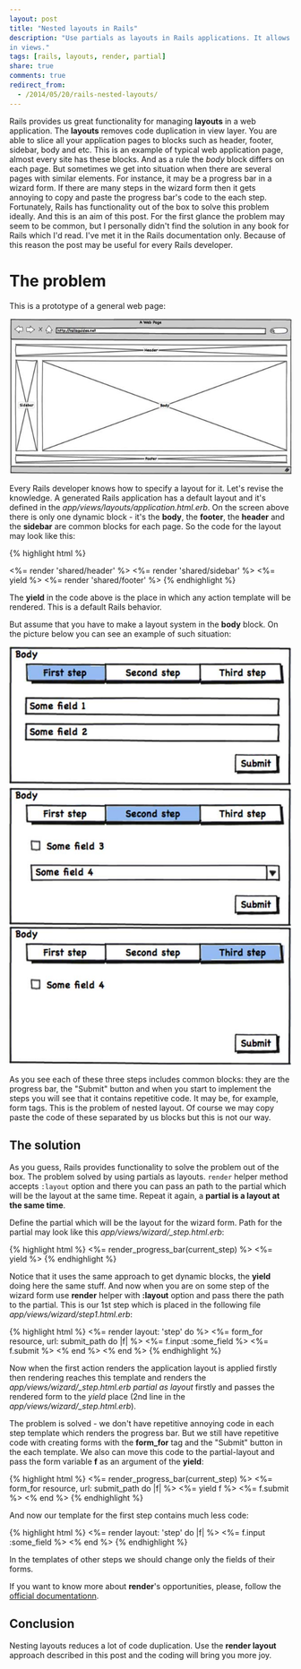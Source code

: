 ```yaml
---
layout: post
title: "Nested layouts in Rails"
description: "Use partials as layouts in Rails applications. It allows to nest layouts and get rid of code duplication
in views."
tags: [rails, layouts, render, partial]
share: true
comments: true
redirect_from:
  - /2014/05/20/rails-nested-layouts/
---
```



Rails provides us great functionality for managing **layouts** in a web application.
The **layouts** removes code duplication in view layer. You are able to slice all your application pages
to blocks such as header, footer, sidebar, body and etc. This is an example of typical web application page, almost
every site has these blocks. And as a rule the *body* block differs on each page. But sometimes we get into situation
when there are several pages with similar elements. For instance, it may be a progress bar in a wizard form.
If there are many steps in the wizard form then it gets annoying to copy and paste the progress bar's code
to the each step. Fortunately, Rails has functionality out of the box to solve this problem ideally.
And this is an aim of this post. For the first glance the problem may seem to be common, but I personally
didn't find the solution in any book for Rails which I'd read. I've met it in the Rails documentation only.
Because of this reason the post may be useful for every Rails developer.

# The problem

This is a prototype of a general web page:

![Typical layout of a web page](/blog/images/layout.jpg)

Every Rails developer knows how to specify a layout for it. Let's revise the knowledge.
A generated Rails application has a default layout and
it's defined in the *app/views/layouts/application.html.erb*. On the screen above there is only one dynamic block - it's
the **body**, the **footer**, the **header** and the **sidebar** are common blocks for each page. So the code for the layout
may look like this:

{% highlight html %}
<!DOCTYPE html>
<html>
<head>
</head>
<body>
  <%= render 'shared/header' %>
  <%= render 'shared/sidebar' %>
  <%= yield %>
  <%= render 'shared/footer' %>
</html>
{% endhighlight %}

The **yield** in the code above is the place in which any action template will be rendered.
This is a default Rails behavior.

But assume that you have to make a layout system in the **body** block. On the picture below you can see an example of
such situation:

![Wizard form](/blog/images/steps.jpg)

As you see each of these three steps includes common blocks: they are the progress bar, the "Submit" button and when
you start to implement the steps you will see that it contains repetitive code. It may be, for example, form tags. This is
the problem of nested layout. Of course we may copy paste the code of these separated by us blocks but this is not our way.

## The solution

As you guess, Rails provides functionality to solve the problem out of the box. The problem solved by using partials
as layouts. `render` helper method accepts `:layout` option and there you can pass an path to the partial which will be
the layout at the same time. Repeat it again, a **partial is a layout at the same time**.

Define the partial which will be the layout for the wizard form. Path for the partial may look like this
*app/views/wizard/_step.html.erb*:

{% highlight html %}
<%= render_progress_bar(current_step) %>
<%= yield %>
{% endhighlight %}

Notice that it uses the same approach to get dynamic blocks, the **yield** doing here the same stuff. And now when you are on some step of the wizard form use **render** helper with **:layout** option and pass there the
path to the partial. This is our 1st step which is placed in the following file *app/views/wizard/step1.html.erb*:

{% highlight html %}
<%= render layout: 'step' do %>
  <%= form_for resource, url: submit_path do |f| %>
    <%= f.input :some_field %>
    <%= f.submit %>
  <% end %>
<% end %>
{% endhighlight %}

Now when the first action renders the application layout is applied firstly then rendering reaches this template and renders
the *app/views/wizard/_step.html.erb* *partial as layout* firstly and passes the rendered form to the *yield* place (2nd line in the *app/views/wizard/_step.html.erb*).

The problem is solved - we don't have repetitive annoying code in each step template which renders the progress bar. But
we still have repetitive code with creating forms with the **form_for** tag and the "Submit" button in the each template.
We also can move this code to the partial-layout and pass the form variable **f** as an argument of the **yield**:

{% highlight html %}
<%= render_progress_bar(current_step) %>
<%= form_for resource, url: submit_path do |f| %>
  <%= yield f %>
  <%= f.submit %>
<% end %>
{% endhighlight %}

And now our template for the first step contains much less code:

{% highlight html %}
<%= render layout: 'step' do |f| %>
  <%= f.input :some_field %>
<% end %>
{% endhighlight %}

In the templates of other steps we should change only the fields of their forms.

If you want to know more about **render**'s opportunities, please, follow the [official documentationn](http://guides.rubyonrails.org/layouts_and_rendering.html).

## Conclusion

Nesting layouts reduces a lot of code duplication. Use the **render layout** approach described in this post and the coding
will bring you more joy.
